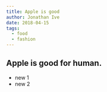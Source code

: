 ```yaml
---
title: Apple is good
author: Jonathan Ive
date: 2018-04-15
tags:
  - food
  - fashion
---
```


## Apple is good for human.

- new 1
- new 2